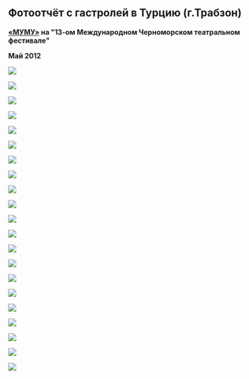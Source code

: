 ## Фотоотчёт с гастролей в Турцию (г.Трабзон)


**[«МУМУ»][0] на "13-ом Международном Черноморском театральном фестивале"**


**Май 2012**


![](image-01.jpg)


![](image-02.jpg)


![](image-03.jpg)


![](image-04.jpg)


![](image-05.jpg)


![](image-06.jpg)


![](image-07.jpg)


![](image-08.jpg)


![](image-09.jpg)


![](image-10.jpg)


![](image-11.jpg)


![](image-12.jpg)


![](image-13.jpg)


![](image-14.jpg)


![](image-15.jpg)


![](image-16.jpg)


![](image-17.jpg)


![](image-18.jpg)


![](image-19.jpg)


![](image-20.jpg)


![](image-21.jpg)

[0]: ../../performance/krepostnaya-lyubov-mumu "Крепостная любовь (Муму)"
